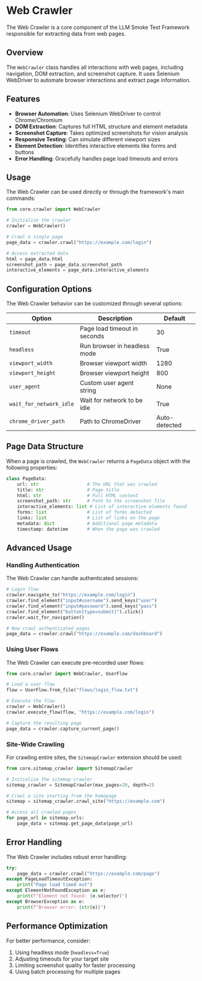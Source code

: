 # Web Crawler

The Web Crawler is a core component of the LLM Smoke Test Framework responsible for extracting data from web pages.

## Overview

The `WebCrawler` class handles all interactions with web pages, including navigation, DOM extraction, and screenshot capture. It uses Selenium WebDriver to automate browser interactions and extract page information.

## Features

- **Browser Automation**: Uses Selenium WebDriver to control Chrome/Chromium
- **DOM Extraction**: Captures full HTML structure and element metadata
- **Screenshot Capture**: Takes optimized screenshots for vision analysis
- **Responsive Testing**: Can simulate different viewport sizes
- **Element Detection**: Identifies interactive elements like forms and buttons
- **Error Handling**: Gracefully handles page load timeouts and errors

## Usage

The Web Crawler can be used directly or through the framework's main commands:

```python
from core.crawler import WebCrawler

# Initialize the crawler
crawler = WebCrawler()

# Crawl a single page
page_data = crawler.crawl("https://example.com/login")

# Access extracted data
html = page_data.html
screenshot_path = page_data.screenshot_path
interactive_elements = page_data.interactive_elements
```

## Configuration Options

The Web Crawler behavior can be customized through several options:

| Option                  | Description                  | Default       |
| ----------------------- | ---------------------------- | ------------- |
| `timeout`               | Page load timeout in seconds | 30            |
| `headless`              | Run browser in headless mode | True          |
| `viewport_width`        | Browser viewport width       | 1280          |
| `viewport_height`       | Browser viewport height      | 800           |
| `user_agent`            | Custom user agent string     | None          |
| `wait_for_network_idle` | Wait for network to be idle  | True          |
| `chrome_driver_path`    | Path to ChromeDriver         | Auto-detected |

## Page Data Structure

When a page is crawled, the `WebCrawler` returns a `PageData` object with the following properties:

```python
class PageData:
    url: str                  # The URL that was crawled
    title: str                # Page title
    html: str                 # Full HTML content
    screenshot_path: str      # Path to the screenshot file
    interactive_elements: list # List of interactive elements found
    forms: list               # List of forms detected
    links: list               # List of links on the page
    metadata: dict            # Additional page metadata
    timestamp: datetime       # When the page was crawled
```

## Advanced Usage

### Handling Authentication

The Web Crawler can handle authenticated sessions:

```python
# Login flow
crawler.navigate_to("https://example.com/login")
crawler.find_element("input#username").send_keys("user")
crawler.find_element("input#password").send_keys("pass")
crawler.find_element("button[type=submit]").click()
crawler.wait_for_navigation()

# Now crawl authenticated pages
page_data = crawler.crawl("https://example.com/dashboard")
```

### Using User Flows

The Web Crawler can execute pre-recorded user flows:

```python
from core.crawler import WebCrawler, UserFlow

# Load a user flow
flow = UserFlow.from_file("flows/login_flow.txt")

# Execute the flow
crawler = WebCrawler()
crawler.execute_flow(flow, "https://example.com/login")

# Capture the resulting page
page_data = crawler.capture_current_page()
```

### Site-Wide Crawling

For crawling entire sites, the `SitemapCrawler` extension should be used:

```python
from core.sitemap_crawler import SitemapCrawler

# Initialize the sitemap crawler
sitemap_crawler = SitemapCrawler(max_pages=20, depth=2)

# Crawl a site starting from the homepage
sitemap = sitemap_crawler.crawl_site("https://example.com")

# Access all crawled pages
for page_url in sitemap.urls:
    page_data = sitemap.get_page_data(page_url)
```

## Error Handling

The Web Crawler includes robust error handling:

```python
try:
    page_data = crawler.crawl("https://example.com/page")
except PageLoadTimeoutException:
    print("Page load timed out")
except ElementNotFoundException as e:
    print(f"Element not found: {e.selector}")
except BrowserException as e:
    print(f"Browser error: {str(e)}")
```

## Performance Optimization

For better performance, consider:

1. Using headless mode (`headless=True`)
2. Adjusting timeouts for your target site
3. Limiting screenshot quality for faster processing
4. Using batch processing for multiple pages
